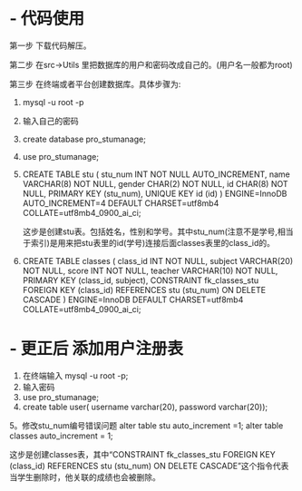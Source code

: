 # - 代码使用
第一步 下载代码解压。

第二步 在src->Utils 里把数据库的用户和密码改成自己的。(用户名一般都为root)

第三步 在终端或者平台创建数据库。具体步骤为:

1. mysql -u root -p
2. 输入自己的密码
3. create database pro_stumanage;
4. use pro_stumanage;
5. CREATE TABLE stu (
    stu_num INT NOT NULL AUTO_INCREMENT,
    name VARCHAR(8) NOT NULL,
    gender CHAR(2) NOT NULL,
    id CHAR(8) NOT NULL,
    PRIMARY KEY (stu_num),
    UNIQUE KEY id (id)
) ENGINE=InnoDB AUTO_INCREMENT=4 DEFAULT CHARSET=utf8mb4 COLLATE=utf8mb4_0900_ai_ci;

   这步是创建stu表。包括姓名，性别和学号。其中stu_num(注意不是学号,相当于索引)是用来把stu表里的id(学号)连接后面classes表里的class_id的。
   
7. CREATE TABLE classes (
    class_id INT NOT NULL,
    subject VARCHAR(20) NOT NULL,
    score INT NOT NULL,
    teacher VARCHAR(10) NOT NULL,
    PRIMARY KEY (class_id, subject),
    CONSTRAINT fk_classes_stu FOREIGN KEY (class_id) REFERENCES stu (stu_num) ON DELETE CASCADE
) ENGINE=InnoDB DEFAULT CHARSET=utf8mb4 COLLATE=utf8mb4_0900_ai_ci;

# - 更正后 添加用户注册表
1. 在终端输入 mysql -u root -p;
2. 输入密码
3. use pro_stumanage;
4. create table user(
   username varchar(20),
   password varchar(20));

5。修改stu_num编号错误问题
alter table stu auto_increment =1;
alter table classes auto_increment = 1;


  这步是创建classes表，其中“CONSTRAINT fk_classes_stu FOREIGN KEY (class_id) REFERENCES stu (stu_num) ON DELETE CASCADE”这个指令代表当学生删除时，他关联的成绩也会被删除。



